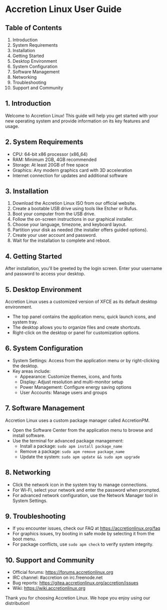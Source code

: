 # Accretion Linux User Guide

## Table of Contents

1. Introduction
2. System Requirements
3. Installation
4. Getting Started
5. Desktop Environment
6. System Configuration
7. Software Management
8. Networking
9. Troubleshooting
10. Support and Community

## 1. Introduction

Welcome to Accretion Linux! This guide will help you get started with your new operating system and provide information on its key features and usage.

## 2. System Requirements

- CPU: 64-bit x86 processor (x86_64)
- RAM: Minimum 2GB, 4GB recommended
- Storage: At least 20GB of free space
- Graphics: Any modern graphics card with 3D acceleration
- Internet connection for updates and additional software

## 3. Installation

1. Download the Accretion Linux ISO from our official website.
2. Create a bootable USB drive using tools like Etcher or Rufus.
3. Boot your computer from the USB drive.
4. Follow the on-screen instructions in our graphical installer.
5. Choose your language, timezone, and keyboard layout.
6. Partition your disk as needed (the installer offers guided options).
7. Create your user account and password.
8. Wait for the installation to complete and reboot.

## 4. Getting Started

After installation, you'll be greeted by the login screen. Enter your username and password to access your desktop.

## 5. Desktop Environment

Accretion Linux uses a customized version of XFCE as its default desktop environment.

- The top panel contains the application menu, quick launch icons, and system tray.
- The desktop allows you to organize files and create shortcuts.
- Right-click on the desktop or panel for customization options.

## 6. System Configuration

- System Settings: Access from the application menu or by right-clicking the desktop.
- Key areas include:
  - Appearance: Customize themes, icons, and fonts
  - Display: Adjust resolution and multi-monitor setup
  - Power Management: Configure energy saving options
  - User Accounts: Manage users and groups

## 7. Software Management

Accretion Linux uses a custom package manager called AccretionPM.

- Open the Software Center from the application menu to browse and install software.
- Use the terminal for advanced package management:
  - Install a package: `sudo apm install package_name`
  - Remove a package: `sudo apm remove package_name`
  - Update the system: `sudo apm update && sudo apm upgrade`

## 8. Networking

- Click the network icon in the system tray to manage connections.
- For Wi-Fi, select your network and enter the password when prompted.
- For advanced network configuration, use the Network Manager tool in System Settings.

## 9. Troubleshooting

- If you encounter issues, check our FAQ at https://accretionlinux.org/faq
- For graphics issues, try booting in safe mode by selecting it from the boot menu.
- For package conflicts, use `sudo apm check` to verify system integrity.

## 10. Support and Community

- Official forums: https://forums.accretionlinux.org
- IRC channel: #accretion on irc.freenode.net
- Bug reports: https://gitea.accretionlinux.org/accretion/issues
- Wiki: https://wiki.accretionlinux.org

Thank you for choosing Accretion Linux. We hope you enjoy using our distribution!
